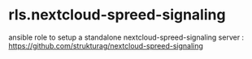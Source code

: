 # rls.nextcloud-spreed-signaling
ansible role to setup a standalone nextcloud-spreed-signaling server :  https://github.com/strukturag/nextcloud-spreed-signaling
